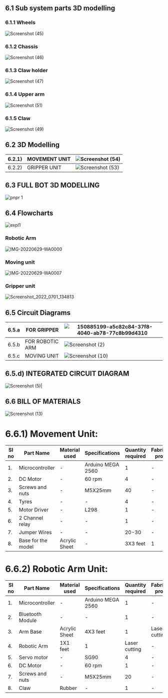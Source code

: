 ## 6.1 Sub system parts 3D modelling
### 6.1.1 Wheels

![Screenshot (45)](https://user-images.githubusercontent.com/100361589/176340283-c746f93c-67f3-4817-a7fe-69030d91e0fd.png)


### 6.1.2 Chassis

![Screenshot (46)](https://user-images.githubusercontent.com/100361589/176344359-6822fda7-7f64-43cb-b482-ec3376196061.png)


### 6.1.3 Claw holder

![Screenshot (47)](https://user-images.githubusercontent.com/100361589/176344755-df43a02a-e4ea-4c94-b5cc-cc66b585eb90.png)


### 6.1.4 Upper arm

![Screenshot (51)](https://user-images.githubusercontent.com/100361589/176344847-d07a078f-6486-411a-becc-ca97dfccaad2.png)

### 6.1.5 Claw

![Screenshot (49)](https://user-images.githubusercontent.com/100361589/176348961-1cf53699-c0e6-46f1-b16d-779a31a0a6ae.png)
 

## 6.2 3D Modelling
|6.2.1)|MOVEMENT UNIT|![Screenshot (54)](https://user-images.githubusercontent.com/100361589/176352136-10891a97-0d35-4857-9faf-9c67af37b1cd.png)|
|--|-------------|------------------------------------------------------------------------------------------------------------------------------|
|6.2.2)|GRIPPER UNIT|![Screenshot (53)](https://user-images.githubusercontent.com/100361589/176351663-fe68462d-fb3f-4cd3-8d45-b66db224e451.png)|

## 6.3 FULL BOT 3D MODELLING


![pnpr 1](https://user-images.githubusercontent.com/100361589/176355061-bc124f1c-4f4d-4a79-be6e-033f5575e0b8.PNG)


## 6.4 Flowcharts
![expl1](https://user-images.githubusercontent.com/105263783/176853311-9a95d268-26af-492d-8661-1ba75a6f3a71.png)
### Robotic Arm
![IMG-20220629-WA0000](https://user-images.githubusercontent.com/100361589/176360220-250c49c5-cecf-4bc9-a064-c5886cce6193.jpg)
### Moving unit
![IMG-20220629-WA0007](https://user-images.githubusercontent.com/105263783/176361752-5dff4493-3301-4359-9724-452d2babe53d.jpg)
### Gripper unit
![Screenshot_2022_0701_134813](https://user-images.githubusercontent.com/105263783/176856229-de6f86e9-2d80-45e1-ab82-445f1d977b68.jpg)

## 6.5 Circuit Diagrams
|6.5.a |FOR GRIPPER|![150885199-a5c82c84-37f8-4040-ab78-77c8b99d4310](https://user-images.githubusercontent.com/105223186/175510180-5c62b020-99ff-416e-a6a1-83f1f05a9c19.png)|
|---|-----------|----------------------------------------------------------------------------------------------------------------------------------------------------------|
|6.5.b| FOR ROBOTIC ARM| ![Screenshot (2)](https://user-images.githubusercontent.com/105223186/175511540-43d1e1ae-2fd4-4d3d-8a77-aa459a784684.png)|
|6.5.c| MOVING UNIT |![Screenshot (10)](https://user-images.githubusercontent.com/105263783/176855691-1b65860f-5831-427f-9f71-36ce2a32d7e7.png)|

## 6.5.d) INTEGRATED CIRCUIT DIAGRAM
![Screenshot (5)](https://user-images.githubusercontent.com/105223186/175514891-44c354b2-773d-44b6-a35f-e7306bd3bfe9.png)|

## 6.6 BILL OF MATERIALS
![Screenshot (13)](https://user-images.githubusercontent.com/105263783/176987687-8243e3d8-9cf6-46d4-bc4f-b9101b7300fd.png)


# 6.6.1) Movement Unit:
|SI no|Part Name|Material used|Specifications|Quantity required| Fabrication process| Amount|
|-----|---------|-------------|--------------|-----------------|--------------------|--------|
|1.|Microcontroller|-|Arduino MEGA 2560|1|-|Rs.1374|
|2.|DC Motor|-|60 rpm|4|-|Rs.179|
|3.|Screws and nuts|-|M5X25mm|40|-|Rs.285|
|4.|Tyres|-|-|4|-|Rs.70|
|5.|Motor Driver|-|L298|1|-|Rs.100|
|6.|2 Channel relay|-|-|1|-|Rs.70|
|7.|Jumper Wires|-|-|20-30|-|-|
|8.|Base for the model|Acrylic Sheet|-|3X3 feet|1|Laser cutting|-| 

# 6.6.2) Robotic Arm Unit:
|SI no|Part Name|Material used|Specifications|Quantity required| Fabrication process| Amount|
|-----|---------|-------------|--------------|-----------------|--------------------|--------|
|1.|Microcontroller|-|Arduino MEGA 2560|1|-|Rs.1374|
|2.|Bluetooth Module|-|-|1|-|Rs.265|
|3.|Arm Base|Acrylic Sheet|4X3 feet|1|Laser cutting|-|
|4.|Robotic Arm|1X1 feet|1|Laser cutting|-|
|5.|Servo motor|-|SG90|4|-|Rs.400|
|6.|DC Motor|-|60 rpm|1|-|Rs.130|
|7.|Screws and nuts|-|M5X25mm|20|-|-|
|8.|Claw|Rubber|-|1|-|Rs.100|